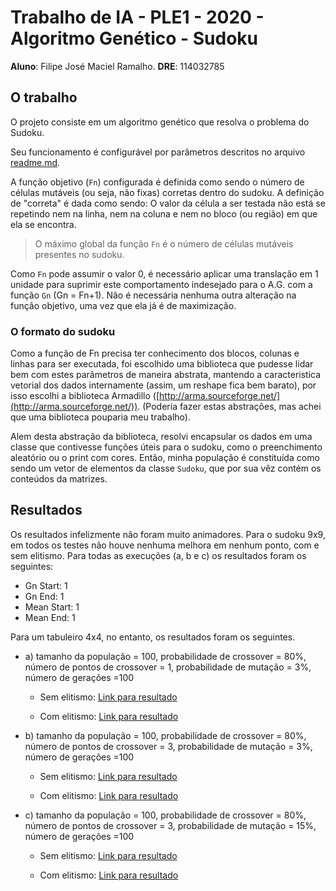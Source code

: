 # Trabalho de IA - PLE1 - 2020 - Algoritmo Genético - Sudoku
**Aluno**: Filipe José Maciel Ramalho. **DRE**: 114032785

## O trabalho
O projeto consiste em um algoritmo genético que resolva o problema do Sudoku.

Seu funcionamento é configurável por parâmetros descritos no arquivo [readme.md](readme.md).

A função objetivo (`Fn`) configurada é definida como sendo o número de células mutáveis (ou seja, não fixas) corretas dentro do sudoku.
A definição de "correta" é dada como sendo: O valor da célula a ser testada não está se repetindo nem na linha, nem na coluna e nem no bloco (ou região) em que ela se encontra.

>O máximo global da função `Fn` é o número de células mutáveis presentes no sudoku.

Como `Fn` pode assumir o valor 0, é necessário aplicar uma translação em 1 unidade para suprimir este comportamento indesejado para o A.G. com a função `Gn` (Gn = Fn+1). 
Não é necessária nenhuma outra alteração na função objetivo, uma vez que ela já é de maximização.

### O formato do sudoku

Como a função de Fn precisa ter conhecimento dos blocos, colunas e linhas para ser executada, foi escolhido uma biblioteca que pudesse lidar bem com estes parâmetros de maneira abstrata, 
mantendo a caracteristica vetorial dos dados internamente (assim, um reshape fica bem barato), por isso escolhi a biblioteca Armadillo ([http://arma.sourceforge.net/](http://arma.sourceforge.net/)). 
(Poderia fazer estas abstrações, mas achei que uma biblioteca pouparia meu trabalho).

Alem desta abstração da biblioteca, resolvi encapsular os dados em uma classe que contivesse funções úteis para o sudoku, como o preenchimento aleatório ou o print com cores.
Então, minha população é constituída como sendo um vetor de elementos da classe `Sudoku`, que por sua vêz contém os conteúdos da matrizes.

## Resultados

Os resultados infelizmente não foram muito animadores. 
Para o sudoku 9x9, em todos os testes não houve nenhuma melhora em nenhum ponto, com e sem elitismo.
Para todas as execuções (a, b e c) os resultados foram os seguintes:

* Gn Start: 1
* Gn End: 1
* Mean Start: 1
* Mean End: 1

Para um tabuleiro 4x4, no entanto, os resultados foram os seguintes.
- a) tamanho da população = 100, probabilidade de crossover = 80%, número 
     de pontos de crossover = 1, probabilidade de mutação = 3%, número de gerações =100
     
    * Sem elitismo: [Link para resultado](results/a-2x2-sem-elitismo.md)
    
    * Com elitismo: [Link para resultado](results/a-2x2-com-elitismo.md)
     
 - b) tamanho da população = 100, probabilidade de crossover = 80%, número de pontos de crossover = 3, probabilidade de mutação = 3%, número de gerações =100 
    
    * Sem elitismo: [Link para resultado](results/b-2x2-sem-elitismo.md)
        
    * Com elitismo: [Link para resultado](results/b-2x2-com-elitismo.md)
    
 - c) tamanho da população = 100, probabilidade de crossover = 80%, número de pontos de crossover = 3, probabilidade de mutação = 15%, número de gerações =100 
    
    * Sem elitismo: [Link para resultado](results/c-2x2-sem-elitismo.md)
    
    * Com elitismo: [Link para resultado](results/c-2x2-com-elitismo.md)